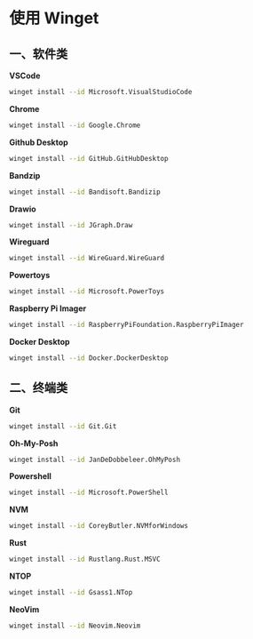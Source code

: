 # 使用 Winget

## 一、软件类

**VSCode**

```sh
winget install --id Microsoft.VisualStudioCode
```

**Chrome**

```sh
winget install --id Google.Chrome
```

**Github Desktop**

```sh
winget install --id GitHub.GitHubDesktop
```

**Bandzip**

```sh
winget install --id Bandisoft.Bandizip
```

**Drawio**

```sh
winget install --id JGraph.Draw
```

**Wireguard**

```sh
winget install --id WireGuard.WireGuard
```

**Powertoys**

```sh
winget install --id Microsoft.PowerToys
```

**Raspberry Pi Imager**

```sh
winget install --id RaspberryPiFoundation.RaspberryPiImager
```

**Docker Desktop**

```sh
winget install --id Docker.DockerDesktop
```

## 二、终端类

**Git**

```sh
winget install --id Git.Git
```

**Oh-My-Posh**

```sh
winget install --id JanDeDobbeleer.OhMyPosh
```

**Powershell**

```sh
winget install --id Microsoft.PowerShell
```

**NVM**

```sh
winget install --id CoreyButler.NVMforWindows
```

**Rust**

```sh
winget install --id Rustlang.Rust.MSVC
```

**NTOP**

```sh
winget install --id Gsass1.NTop
```

**NeoVim**

```sh
winget install --id Neovim.Neovim
```
